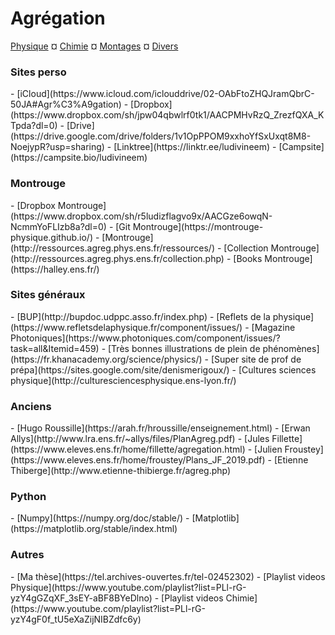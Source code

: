 # Agrégation

[Physique](Physique/physique.md)  &#164; [Chimie](Chimie/chimie.md) &#164; [Montages](Montages/montages.md) &#164; [Divers](Divers/divers.md)


<h3> Sites perso </h3>
- [iCloud](https://www.icloud.com/iclouddrive/02-OAbFtoZHQJramQbrC-50JA#Agr%C3%A9gation)
- [Dropbox](https://www.dropbox.com/sh/jpw04qbwlrf0tk1/AACPMHvRzQ_ZrezfQXA_KTpda?dl=0)
- [Drive](https://drive.google.com/drive/folders/1v1OpPPOM9xxhoYfSxUxqt8M8-NoejypR?usp=sharing)
- [Linktree](https://linktr.ee/ludivineem)
- [Campsite](https://campsite.bio/ludivineem)


<h3> Montrouge </h3>
- [Dropbox Montrouge](https://www.dropbox.com/sh/r5ludizflagvo9x/AACGze6owqN-NcmmYoFLIzb8a?dl=0)
- [Git Montrouge](https://montrouge-physique.github.io/)
- [Montrouge](http://ressources.agreg.phys.ens.fr/ressources/)
- [Collection Montrouge](http://ressources.agreg.phys.ens.fr/collection.php)
- [Books Montrouge](https://halley.ens.fr/)

<h3> Sites généraux </h3>
- [BUP](http://bupdoc.udppc.asso.fr/index.php)
- [Reflets de la physique](https://www.refletsdelaphysique.fr/component/issues/)
- [Magazine Photoniques](https://www.photoniques.com/component/issues/?task=all&Itemid=459)
- [Très bonnes illustrations de plein de phénomènes](https://fr.khanacademy.org/science/physics/)
- [Super site de prof de prépa](https://sites.google.com/site/denismerigoux/)
- [Cultures sciences physique](http://culturesciencesphysique.ens-lyon.fr/)


<h3> Anciens </h3>
- [Hugo Roussille](https://arah.fr/hroussille/enseignement.html)
- [Erwan Allys](http://www.lra.ens.fr/~allys/files/PlanAgreg.pdf)
- [Jules Fillette](https://www.eleves.ens.fr/home/fillette/agregation.html)
- [Julien Froustey](https://www.eleves.ens.fr/home/froustey/Plans_JF_2019.pdf)
- [Etienne Thiberge](http://www.etienne-thibierge.fr/agreg.php)

<h3> Python </h3>
- [Numpy](https://numpy.org/doc/stable/)
- [Matplotlib](https://matplotlib.org/stable/index.html)

<h3> Autres </h3>
- [Ma thèse](https://tel.archives-ouvertes.fr/tel-02452302)
- [Playlist videos Physique](https://www.youtube.com/playlist?list=PLl-rG-yzY4gGZqXF_3sEY-aBF8BYeDlno)
- [Playlist videos Chimie](https://www.youtube.com/playlist?list=PLl-rG-yzY4gF0f_tU5eXaZijNIBZdfc6y)
	
	
